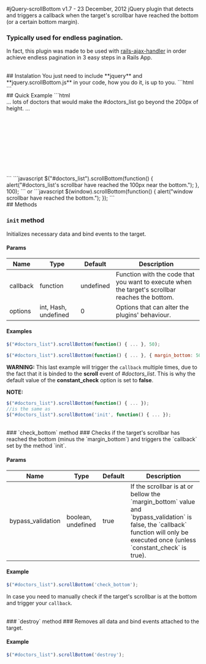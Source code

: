 #jQuery-scrollBottom v1.7 - 23 December, 2012
jQuery plugin that detects and triggers a callback when the target's scrollbar have reached the bottom (or a certain bottom margin).

### Typically used for endless pagination.

In fact, this plugin was made to be used with [rails-ajax-handler](https://github.com/goncalvesjoao/rails-ajax-handler) in order achieve endless pagination in 3 easy steps in a Rails App.

<br/>
## Instalation
You just need to include **jquery** and **jquery.scrollBottom.js** in your code, how you do it, is up to you.
```html
  <script src="http://code.jquery.com/jquery-latest.js" type="text/javascript"></script>
  <script src="/assets/javascripts/jquery.scrollBottom.js" type="text/javascript"></script>
```

<br/>
## Quick Example
```html
  <div id="doctors_list" style="height: 200px; overflow:auto;">
    ...
    lots of doctors that would make the #doctors_list go beyond the 200px of height.
    ...
  </div>
```
```javascript
  $("#doctors_list").scrollBottom(function() {
    alert("#doctors_list's scrollbar have reached the 100px near the bottom.");
  }, 100);
```
or
```javascript
  $(window).scrollBottom(function() { alert("window scrollbar have reached the bottom."); });
```

<br/>
## Methods

### `init` method ###
Initializes necessary data and bind events to the target.

#### Params ####
<table>
  <thead>
    <tr>
      <th>Name</th>
      <th>Type</th>
      <th>Default</th>
      <th>Description</th>
    </tr>
  </thead>
  <tbody>
    <tr>
      <td>callback</td>
      <td>function</td>
      <td>undefined</td>
      <td>Function with the code that you want to execute when the target's scrollbar reaches the bottom.</td>
    </tr>
    <tr>
      <td>options</td>
      <td>int, Hash, undefined</td>
      <td>0</td>
      <td>Options that can alter the plugins' behaviour.</td>
    </tr>
  </tbody>
</table>

#### Examples ####
```javascript
$("#doctors_list").scrollBottom(function() { ... }, 50);
```
```javascript
$("#doctors_list").scrollBottom(function() { ... }, { margin_bottom: 50, constant_check: true });
```
**WARNING:** This last example will trigger the `callback` multiple times, due to the fact that it is binded to the **scroll** event of *#doctors_list*. This is why the default value of the **constant_check** option is set to **false**.

**NOTE:**
```javascript
$("#doctors_list").scrollBottom(function() { ... });
//is the same as
$("#doctors_list").scrollBottom('init', function() { ... });
```

<br/>
### `check_bottom` method ###
Checks if the target's scrollbar has reached the bottom (minus the `margin_bottom`) and triggers the `callback` set by the method `init`.

#### Params ####
<table>
  <thead>
    <tr>
      <th>Name</th>
      <th>Type</th>
      <th>Default</th>
      <th>Description</th>
    </tr>
  </thead>
  <tbody>
    <tr>
      <td>bypass_validation</td>
      <td>boolean, undefined</td>
      <td>true</td>
      <td>
        If the scrollbar is at or bellow the `margin_bottom` value and `bypass_validation` is false, the `callback` function will only be executed once (unless `constant_check` is true).
      </td>
    </tr>
  </tbody>
</table>

#### Example ####
```javascript
$("#doctors_list").scrollBottom('check_bottom');
```
In case you need to manually check if the target's scrollbar is at the bottom and trigger your `callback`.

<br/>
### `destroy` method ###
Removes all data and bind events attached to the target.

#### Example ####
```javascript
$("#doctors_list").scrollBottom('destroy');
```
